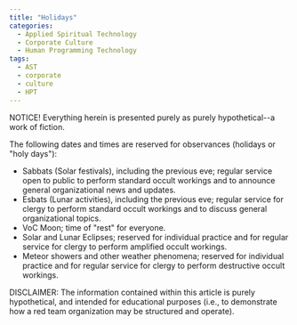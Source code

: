 ```yaml
---
title: "Holidays"
categories:
  - Applied Spiritual Technology
  - Corporate Culture
  - Human Programming Technology
tags:
  - AST
  - corporate
  - culture
  - HPT
---
```


NOTICE! Everything herein is presented purely as purely hypothetical--a work of fiction.



The following dates and times are reserved for observances (holidays or "holy days"):
- Sabbats (Solar festivals),
  including the previous eve;
  regular service open to public
  to perform standard occult workings
  and to announce general organizational news and updates.
- Esbats (Lunar activities),
  including the previous eve;
  regular service for clergy
  to perform standard occult workings
  and to discuss general organizational topics.
- VoC Moon;
  time of "rest" for everyone.
- Solar and Lunar Eclipses;
  reserved for individual practice and for regular service for clergy
  to perform amplified occult workings.
- Meteor showers and other weather phenomena;
  reserved for individual practice and for regular service for clergy
  to perform destructive occult workings.



DISCLAIMER:
The information contained within this article is purely hypothetical,
and intended for educational purposes
(i.e., to demonstrate how a red team organization may be structured and operate).
